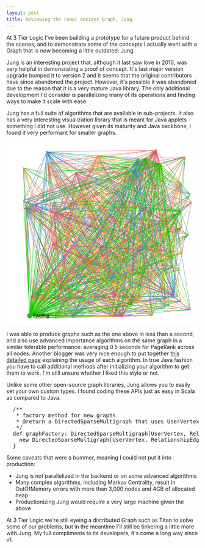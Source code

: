 ```yaml
---
layout: post
title: Reviewing the (now) ancient Graph, Jung
---
```


At 3 Tier Logic I've been building a prototype for a future product behind the scenes, and to demonstrate some of the concepts I actually went with a Graph that is now becoming a little outdated: Jung. 

Jung is an interesting project that, although it last saw love in 2010, was very helpful in demonsrating a proof of concept. It's last major version upgrade bumped it to version 2 and it seems that the original contributors have since abandoned the project. However, it's possible it was abandoned due to the reason that it is a very mature Java library. The only additional development I'd consider is parallelizing many of its operations and finding ways to make it scale with ease.

Jung has a full suite of algorithms that are available in sub-projects. It also has a very interesting visualization library that is meant for Java applets - something I did not use. However given its maturity and Java backbone, I found it very performant for smaller graphs.

<img src="/uploads/junggraph.png">

I was able to produce graphs such as the one above in less than a second, and also use advanced Importance algorithms on the same graph in a similar tolerable performance: averaging 0.5 seconds for PageRank across all nodes. Another blogger was very nice enough to put together <a href="http://daniele-quercia.blogspot.ca/2009/02/importance-algorithms-by-jung.html" target="_blank">this detailed page</a> explaining the usage of each algorithm. In true Java fashion you have to call additional methods after initializing your algorithm to get them to work. I'm still unsure whether I liked this style or not.

Unlike some other open-source graph libraries, Jung allows you to easily set your own custom types. I found coding these APIs just as easy in Scala as compared to Java.

<pre>
  /**
   * factory method for new graphs
   * @return a DirectedSparseMultigraph that uses UserVertex for nodes and RelationshipEdge for edges
   */
  def graphFactory: DirectedSparseMultigraph[UserVertex, RelationshipEdge] = {
    new DirectedSparseMultigraph[UserVertex, RelationshipEdge]()
  }
</pre>

Some caveats that were a bummer, meaning I could not put it into production:

+ Jung is not parallelized in the backend or on some advanced algorithms
+ Many complex algorithms, including Markov Centrality, result in OutOfMemory errors with more than 3,000 nodes and 4GB of allocated heap
+ Productionizing Jung would require a very large machine given the above

At 3 Tier Logic we're still eyeing a distributed Graph such as Titan to solve some of our problems, but in the meantime I'll still be tinkering a little more with Jung. My full compliments to its developers, it's come a long way since v1.